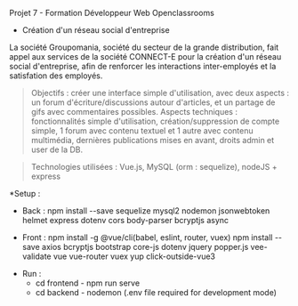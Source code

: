 Projet 7 - Formation Développeur Web Openclassrooms


* Création d'un réseau social d'entreprise

La société Groupomania, société du secteur de la grande distribution, fait appel aux services de la société CONNECT-E
pour la création d'un réseau social d'entreprise, afin de renforcer les interactions inter-employés et la satisfation
des employés.

> Objectifs : créer une interface simple d'utilisation, avec deux aspects : un forum d'écriture/discussions autour d'articles,
et un partage de gifs avec commentaires possibles.
> Aspects techniques : fonctionnalités simple d'utilisation, création/suppression de compte simple, 1 forum avec contenu textuel et
1 autre avec contenu multimédia, dernières publications mises en avant, droits admin et user de la DB.

> Technologies utilisées : Vue.js, MySQL (orm : sequelize), nodeJS + express


*Setup : 

- Back : npm install --save sequelize mysql2 nodemon jsonwebtoken helmet express dotenv
	cors body-parser bcryptjs async

- Front : npm install -g @vue/cli(babel, eslint, router, vuex)
	npm install --save axios  bcryptjs bootstrap core-js dotenv jquery popper.js 
	vee-validate vue vue-router vuex yup click-outside-vue3
* Run : 
	- cd frontend - npm run serve
	- cd backend - nodemon (.env file required for development mode)
